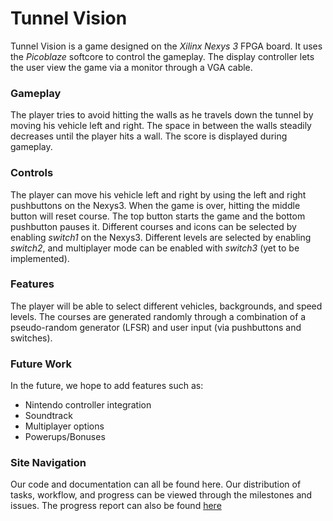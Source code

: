 Tunnel Vision
=============
Tunnel Vision is a game designed on the _Xilinx Nexys 3_ FPGA board.  It uses the _Picoblaze_ softcore to control the gameplay. The display controller lets the user view the game via a monitor through a  VGA cable.

### Gameplay    <br /> 
The player tries to avoid hitting the walls as he travels down the tunnel by moving his vehicle left and right. The space in between the walls steadily decreases until the player hits a wall.  The score is displayed during gameplay.

### Controls   <br />
The player can move his vehicle left and right by using the left and right pushbuttons on the Nexys3.  When the game is over, hitting the middle button will reset course.  The top button starts the game and the bottom pushbutton pauses it. Different courses and icons can be selected by enabling *switch1* on the Nexys3. Different levels are selected by enabling *switch2*, and multiplayer mode can be enabled with *switch3* (yet to be implemented).

### Features   <br />
The player will be able to select different vehicles, backgrounds, and speed levels.  The courses are generated randomly through a combination of a pseudo-random generator (LFSR) and user input (via pushbuttons and switches).

### Future Work   <br />
In the future, we hope to add features such as:   <br />
- Nintendo controller integration   <br /> 
- Soundtrack   <br />
- Multiplayer options   <br />
- Powerups/Bonuses   <br />

### Site Navigation    <br />
Our code and documentation can all be found here. Our distribution of tasks, workflow, and progress can be viewed through the milestones and issues. The progress report can also be found [here](http://goo.gl/TjoNLc)


